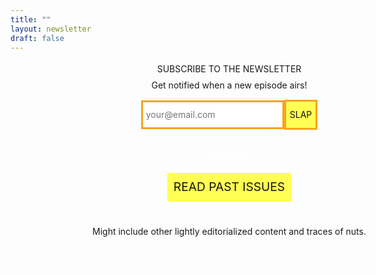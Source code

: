 ```yaml
---
title: ""
layout: newsletter
draft: false
---
```

<style type="text/css">

  .flex {
    display: flex; 
    flex-direction: column; 
    align-items: center;
  }

input[type=submit] {
  -webkit-appearance: none;
  -moz-appearance: none;
  appearance: none;
}

input[type=email], input[type=submit] {
  /* the following ensures they're all using the same box-model for rendering */
  -moz-box-sizing: content-box; /* or `border-box` */
  -webkit-box-sizing: content-box;
  box-sizing: content-box;
}
input[type=email] {
  font: inherit;
  height: 40px;
  border: 3px solid  #F7A41D;
  padding: 0;
  margin: 0;
}
input[type=submit] {
  border: 3px solid  #F7A41D;
  background-color: #FFFF54;
  text-decoration: none;
  color: #131315;
  font-size: 1rem;
  height: 40px;
  font: inherit;
}

input[type=submit]:hover {
  background-color: white;
}

.button {
  background-color: #FFFF54;
  text-decoration: none;
  color: #131315;
  padding: 10px;
  font-size: 1.2rem;
  margin: 5px;
}

a.button:hover {
  background-color: white;
}

#rss {
  color: white;
}
</style>
<div style="text-align: center; line-height: 1.6rem; max-width: 700px; width: 85vw;">
  <div id="next-episode">SUBSCRIBE TO THE NEWSLETTER</div>
  <div>Get notified when a new episode airs!</div>
  <div style="margin-top: 10px"></div>
  <div class="flex">
  <form
    action="https://buttondown.email/api/emails/embed-subscribe/ZigSHOWTIME"
    method="post"
    class="embeddable-buttondown-form flex"
    style="flex-direction:row; flex-wrap:wrap; justify-content:center;"
  >
    <input type="hidden" value="1" name="embed"></input>
    <input type="email" name="email" id="bd-email" placeholder="your@email.com" style="padding-left: 5px;"></input><input type="submit" value="SLAP"></input>
  </form>
  <div style="margin-top: 15px"></div>
  <div style="font-size: 0.6em"><a id="rss" href="https://buttondown.email/ZigSHOWTIME/rss" target="_blank">RSS is also available</a><span style="color:white;">!</span></div>
  <div style="margin-top: 10px"></div>
  <a id="archive" class="button" target="_blank" href="https://buttondown.email/ZigSHOWTIME/archive">READ PAST ISSUES</a>
  <div style="margin-top: 30px"></div>
  <div style="text-align: center; max-width: 500px; line-height: 1.6rem;">Might include other lightly editorialized content and traces of nuts.</div>
  <div style="margin-top: 30px"></div>
  <div style="font-size: 0.6em; text-align: center; line-height: 1.2rem; margin-left: 60px; margin-right: 60px;">
    <a id="rss" href="https://www.youtube.com/watch?v=GM_siEPD4Ws&t=885s" target="_blank">
      Why does the button say SLAP instead of SUBMIT</a><span style="color:white;">?</span>
  </div>
  </div>
</div>
